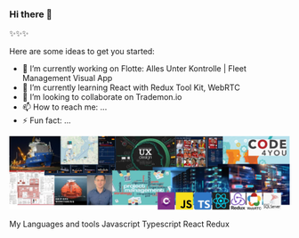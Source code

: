 ### Hi there 👋

✨✨✨

Here are some ideas to get you started:

- 🔭 I’m currently working on Flotte: Alles Unter Kontrolle | Fleet Management Visual App
- 🌱 I’m currently learning React with Redux Tool Kit, WebRTC
- 👯 I’m looking to collaborate on Trademon.io
- 📫 How to reach me: ...
- ⚡ Fun fact: ...

![alt text](https://github.com/WladimirAbdulayev/WladimirAbdulayev/blob/main/banner.jpg?raw=true)

My Languages and tools
Javascript Typescript React Redux 
